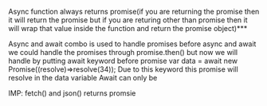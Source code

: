 Async function always returns promise(if you are returning the promise then it will return the promise but if you are returing other than promise then it will wrap that value inside the function and return the promise object)***

Async and await combo is used to handle promises 
before async and await we could handle the promises through promise.then() but now we will handle by putting await keyword before promise
var data = await new Promise((resolve)=>resolve(34)); Due to this keyword this promise will resolve in the data variable
Await can only be  


IMP: fetch() and json() returns promsie
